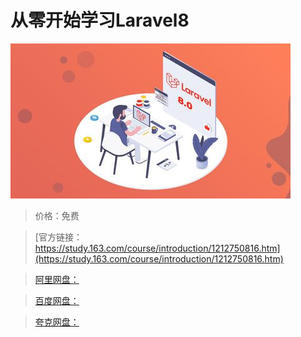 # 从零开始学习Laravel8

![img](../../../assets/study163/free/8b7e9ad8726d4480812d99e87198d3c4.jpeg)

> 价格：免费

> [官方链接：https://study.163.com/course/introduction/1212750816.htm](https://study.163.com/course/introduction/1212750816.htm)

> [阿里网盘：]()

> [百度网盘：]()

> [夸克网盘：]()
